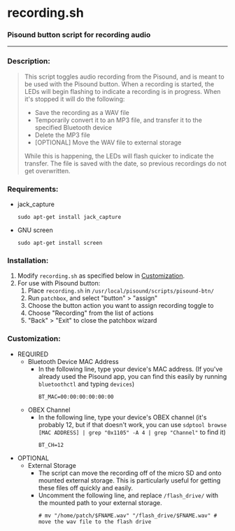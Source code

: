 # recording.sh

### Pisound button script for recording audio

---

### Description:

> This script toggles audio recording from the Pisound, and is meant to be used with the Pisound button. When a
> recording is started, the LEDs will begin flashing to indicate a recording is in progress. When it's stopped it will
> do the following:
> - Save the recording as a WAV file
> - Temporarily convert it to an MP3 file, and transfer it to the specified Bluetooth device
> - Delete the MP3 file
> - [OPTIONAL] Move the WAV file to external storage
>
> While this is happening, the LEDs will flash quicker to indicate the transfer. The file is saved with the date, so
> previous recordings do not get overwritten.

### Requirements:

* jack_capture
  ```shell
  sudo apt-get install jack_capture
  ```
* GNU screen
  ```shell
  sudo apt-get install screen
  ```

### Installation:

1. Modify `recording.sh` as specified below in [Customization](#customization).
2. For use with Pisound button:
    1. Place `recording.sh` in `/usr/local/pisound/scripts/pisound-btn/`
    2. Run `patchbox`, and select "button" > "assign"
    3. Choose the button action you want to assign recording toggle to
    4. Choose "Recording" from the list of actions
    5. "Back" > "Exit" to close the patchbox wizard

### Customization:

* REQUIRED
    * Bluetooth Device MAC Address
      * In the following line, type your device's MAC address. (If you've already used the Pisound app, you can find
        this easily by running `bluetoothctl` and typing `devices`)
        ```shell
        BT_MAC=00:00:00:00:00:00
        ```
    * OBEX Channel
      * In the following line, type your device's OBEX channel (it's probably 12, but if that doesn't work, you can use `sdptool browse [MAC ADDRESS] | grep "0x1105" -A 4 | grep "Channel"` to find it)
        ```shell
        BT_CH=12
        ``` 
* OPTIONAL
  * External Storage
    * The script can move the recording off of the micro SD and onto mounted external storage. This is particularly useful for getting these files off quickly and easily.
    * Uncomment the following line, and replace `/flash_drive/` with the mounted path to your external storage.
      ```shell
      # mv "/home/patch/$FNAME.wav" "/flash_drive/$FNAME.wav" # move the wav file to the flash drive
      ```